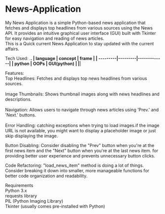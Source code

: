 # News-Application<br>
My News Application is a simple Python-based news application that fetches and displays top headlines from various sources using the News API. It provides an intuitive graphical user interface (GUI) built with Tkinter for easy navigation and reading of news articles.<br>
This is a Quick current News Application to stay updated with the current affairs.
<br>

Tech Used:
.__________________________________.
| language | concept | frame       |
| ---------|---------|-------------|
| python   | OOPs    | GUI(python) |
|__________________________________|

Features: <br>
Top Headlines: Fetches and displays top news headlines from various sources.<br>
<br>
Image Thumbnails: Shows thumbnail images along with news headlines and descriptions.<br>
<br>
Navigation: Allows users to navigate through news articles using 'Prev.' and 'Next.' buttons.<br>
<br>
Error Handling: catching exceptions when trying to load images.if the image URL is not available, you might want to display a placeholder image or just skip displaying the image.<br>

Button Disabling: Consider disabling the "Prev" button when you're at the first news item and the "Next" button when you're at the last news item. for providing better user experience and prevents unnecessary button clicks.<br>

Code Refactoring: "load_news_item" method is doing a lot of things. Consider breaking it down into smaller, more manageable functions for better code organization and readability.<br>

Requirements<br>
Python 3.x <br>
requests library<br>
PIL (Python Imaging Library)<br>
Tkinter (usually comes pre-installed with Python)
